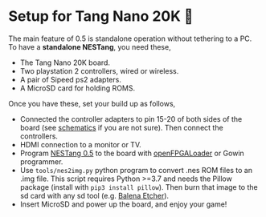 # Setup for Tang Nano 20K  :mushroom:

The main feature of 0.5 is standalone operation without tethering to a PC. To have a **standalone NESTang**, you need these,

* The Tang Nano 20K board.
* Two playstation 2 controllers, wired or wireless.
* A pair of Sipeed ps2 adapters.
* A MicroSD card for holding ROMS.

Once you have these, set your build up as follows,

* Connected the controller adapters to pin 15-20 of both sides of the board (see [schematics](https://dl.sipeed.com/shareURL/TANG/Nano_20K/2_Schematic) if you are not sure). Then connect the controllers.
* HDMI connection to a monitor or TV.
* Program [NESTang 0.5](https://github.com/nand2mario/nestang/releases) to the board with [openFPGALoader](https://github.com/trabucayre/openFPGALoader) or Gowin programmer.
* Use `tools/nes2img.py` python program to convert .nes ROM files to an .img file. This script requires Python >=3.7 and needs the Pillow package (install with `pip3 install pillow`).  Then burn that image to the sd card with any sd tool (e.g. [Balena Etcher](https://www.balena.io/etcher)).
* Insert MicroSD and power up the board, and enjoy your game!

